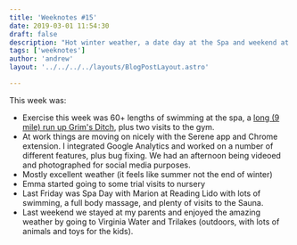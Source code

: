 ```yaml
---
title: 'Weeknotes #15'
date: 2019-03-01 11:54:30
draft: false
description: "Hot winter weather, a date day at the Spa and weekend at the parents were followed by an exciting week of Electron development."
tags: ['weeknotes']
author: 'andrew'
layout: '../../../../layouts/BlogPostLayout.astro'

---
```

This week was:

*   Exercise this week was 60+ lengths of swimming at the spa, a [long (9 mile) run up Grim's Ditch](https://www.strava.com/activities/2174886281), plus two visits to the gym.
*   At work things are moving on nicely with the Serene app and Chrome extension. I integrated Google Analytics and worked on a number of different features, plus bug fixing. We had an afternoon being videoed and photographed for social media purposes.
*   Mostly excellent weather (it feels like summer not the end of winter)
*   Emma started going to some trial visits to nursery
*   Last Friday was Spa Day with Marion at Reading Lido with lots of swimming, a full body massage, and plenty of visits to the Sauna.
*   Last weekend we stayed at my parents and enjoyed the amazing weather by going to Virginia Water and Trilakes (outdoors, with lots of animals and toys for the kids).

